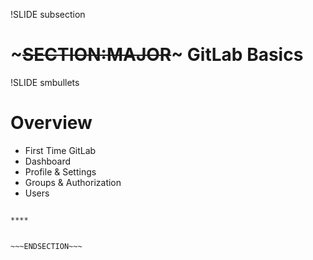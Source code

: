 !SLIDE subsection
# ~~~SECTION:MAJOR~~~ GitLab Basics

!SLIDE smbullets
# Overview

* First Time GitLab
* Dashboard
* Profile & Settings
* Groups & Authorization
* Users

~~~SECTION:handouts~~~

****


~~~ENDSECTION~~~


